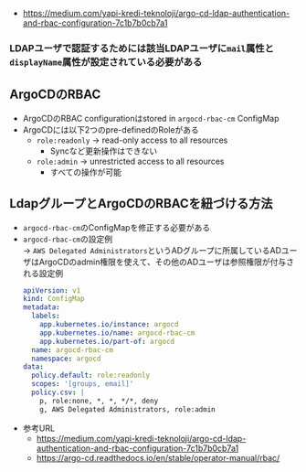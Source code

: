 - https://medium.com/yapi-kredi-teknoloji/argo-cd-ldap-authentication-and-rbac-configuration-7c1b7b0cb7a1

### **LDAPユーザで認証するためには該当LDAPユーザに`mail`属性と`displayName`属性が設定されている必要がある**

## ArgoCDのRBAC
- ArgoCDのRBAC configurationはstored in `argocd-rbac-cm` ConfigMap
- ArgoCDには以下2つのpre-definedのRoleがある
  - `role:readonly` → read-only access to all resources
    - Syncなど更新操作はできない
  - `role:admin` → unrestricted access to all resources
    - すべての操作が可能


## LdapグループとArgoCDのRBACを紐づける方法
- `argocd-rbac-cm`のConfigMapを修正する必要がある
- `argocd-rbac-cm`の設定例  
  → `AWS Delegated Administrators`というADグループに所属しているADユーザはArgoCDのadmin権限を使えて、その他のADユーザは参照権限が付与される設定例
  ~~~yaml
  apiVersion: v1
  kind: ConfigMap
  metadata:
    labels:
      app.kubernetes.io/instance: argocd
      app.kubernetes.io/name: argocd-rbac-cm
      app.kubernetes.io/part-of: argocd
    name: argocd-rbac-cm
    namespace: argocd
  data:
    policy.default: role:readonly
    scopes: '[groups, email]'
    policy.csv: |
      p, role:none, *, *, */*, deny
      g, AWS Delegated Administrators, role:admin
  ~~~
- 参考URL
  - https://medium.com/yapi-kredi-teknoloji/argo-cd-ldap-authentication-and-rbac-configuration-7c1b7b0cb7a1
  - https://argo-cd.readthedocs.io/en/stable/operator-manual/rbac/
